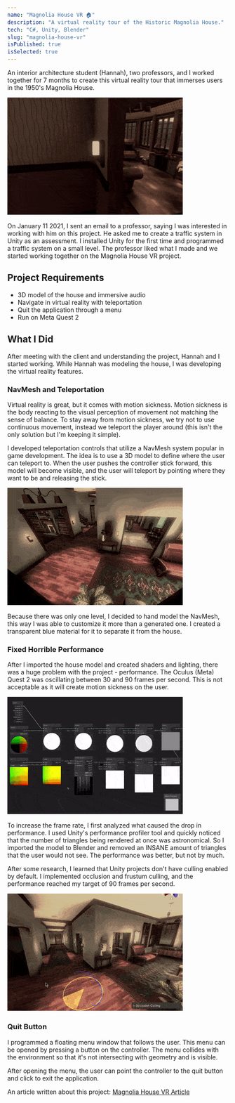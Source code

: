```yaml
---
name: "Magnolia House VR 🏠"
description: "A virtual reality tour of the Historic Magnolia House."
tech: "C#, Unity, Blender"
slug: "magnolia-house-vr"
isPublished: true
isSelected: true
---
```


An interior architecture student (Hannah), two professors, and I worked together for 7 months to create this virtual reality tour that immerses users in the 1950's Magnolia House.

![The solarium in the virtual Historic Magnolia House](../images/magnolia/04-magnolia-solarium.gif)

On January 11 2021, I sent an email to a professor, saying I was interested in working with him on this project. He asked me to create a traffic system in Unity as an assessment. I installed Unity for the first time and programmed a traffic system on a small level. The professor liked what I made and we started working together on the Magnolia House VR project. 

## Project Requirements
- 3D model of the house and immersive audio
- Navigate in virtual reality with teleportation
- Quit the application through a menu
- Run on Meta Quest 2

## What I Did
After meeting with the client and understanding the project, Hannah and I started working.
While Hannah was modeling the house, I was developing the virtual reality features.

### NavMesh and Teleportation
Virtual reality is great, but it comes with motion sickness. Motion sickness is the body reacting to the visual perception of movement not matching the sense of balance. To stay away from motion sickness, we try not to use continuous movement, instead we teleport the player around (this isn't the only solution but I'm keeping it simple). 

I developed teleportation controls that utilize a NavMesh system popular in game development. The idea is to use a 3D model to define where the user can teleport to. When the user pushes the controller stick forward, this model will become visible, and the user will teleport by pointing where they want to be and releasing the stick.

![The NavMesh model in the virtual Historic Magnolia House](../images/magnolia/02-magnolia-navmesh.gif)

Because there was only one level, I decided to hand model the NavMesh, this way I was able to customize it more than a generated one. I created a transparent blue material for it to separate it from the house.

### Fixed Horrible Performance
After I imported the house model and created shaders and lighting, there was a huge problem with the project - performance. The Oculus (Meta) Quest 2 was oscillating between 30 and 90 frames per second. This is not acceptable as it will create motion sickness on the user.

![Shader graph from the Magnolia House VR project](../images/magnolia/03-magnolia-shader.gif)

To increase the frame rate, I first analyzed what caused the drop in performance. I used Unity's performance profiler tool and quickly noticed that the number of triangles being rendered at once was astronomical. So I imported the model to Blender and removed an INSANE amount of triangles that the user would not see. The performance was better, but not by much.

After some research, I learned that Unity projects don't have culling enabled by default. I implemented occlusion and frustum culling, and the performance reached my target of 90 frames per second.

![Culling from the Magnolia House VR project](../images/magnolia/01-magnolia-culling.gif)

### Quit Button
I programmed a floating menu window that follows the user. This menu can be opened by pressing a button on the controller. The menu collides with the environment so that it's not intersecting with geometry and is visible. 

After opening the menu, the user can point the controller to the quit button and click to exit the application.

An article written about this project:
[Magnolia House VR Article]

[Magnolia House VR Article]: https://cas.uncg.edu/virtual-reality-brings-the-past-to-life-at-magnolia-house/
